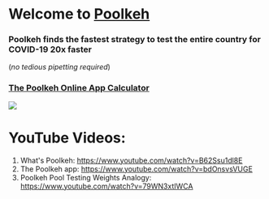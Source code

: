 # Welcome to [Poolkeh](https://poolkeh.herokuapp.com/)

### Poolkeh finds the fastest strategy to test the entire country for COVID-19 20x faster
(_no tedious pipetting required_)



### [The Poolkeh Online App Calculator](https://poolkeh.herokuapp.com/)


[![](https://i.imgur.com/GeYuCnd.png)](https://poolkeh.herokuapp.com/)


# YouTube Videos:
1. What's Poolkeh: https://www.youtube.com/watch?v=B62Ssu1dl8E
2. The Poolkeh app: https://www.youtube.com/watch?v=bdOnsvsVUGE
3. Poolkeh Pool Testing Weights Analogy: https://www.youtube.com/watch?v=79WN3xtIWCA
